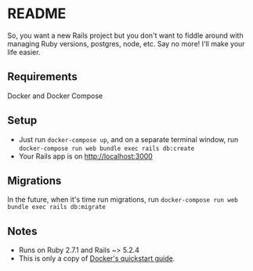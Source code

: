 # README

So, you want a new Rails project but you don't want to fiddle around with managing Ruby versions, postgres, node, etc. Say no more! I'll make your life easier.

## Requirements

Docker and Docker Compose

## Setup

- Just run `docker-compose up`, and on a separate terminal window, run `docker-compose run web bundle exec rails db:create`
- Your Rails app is on [http://localhost:3000](http://localhost:3000)


## Migrations

In the future, when it's time run migrations, run `docker-compose run web bundle exec rails db:migrate`

## Notes

- Runs on Ruby 2.7.1 and Rails ~> 5.2.4
- This is only a copy of [Docker's quickstart guide](https://docs.docker.com/compose/rails/).